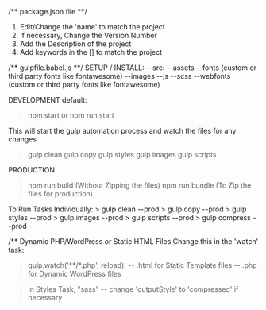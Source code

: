 /** package.json file **/
1.  Edit/Change the 'name' to match the project
2.  If necessary, Change the Version Number
3.  Add the Description of the project
4.  Add keywords in the [] to match the project


/** gulpfile.babel.js **/
SETUP / INSTALL:
--src:
  --assets
    --fonts (custom or third party fonts like fontawesome)
    --images
    --js
    --scss
    --webfonts (custom or third party fonts like fontawesome)


DEVELOPMENT
  default: 
  > npm start or npm run start
  
  This will start the gulp automation process and watch the files for any changes
  > gulp clean
  > gulp copy
  > gulp styles
  > gulp images
  > gulp scripts


PRODUCTION
  > npm run build   (Without Zipping the files)
  > npm run bundle  (To Zip the files for production)

  To Run Tasks Individually:
    > gulp clean      --prod
    > gulp copy       --prod
    > gulp styles     --prod
    > gulp images     --prod
    > gulp scripts    --prod
    > gulp compress   --prod


/** Dynamic PHP/WordPress or Static HTML Files
Change this in the 'watch' task: 
  > gulp.watch('**/*.php', reload);
    -- .html for Static Template files
    -- .php for Dynamic WordPress files
    
  > In Styles Task, "sass"
    -- change 'outputStyle' to 'compressed' if necessary
